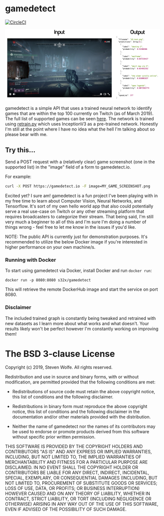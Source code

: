 # gamedetect

[![CircleCI](https://circleci.com/gh/s32x/gamedetect.svg?style=svg)](https://circleci.com/gh/s32x/gamedetect)

<p align="center">
    <img src="service/static/assets/images/repo.jpg" width="800px" border="0" alt="demo">
</p>

gamedetect is a simple API that uses a trained neural network to identify games that are within the top 100 currently on Twitch (as of March 2019). The full list of supported games can be seen [here](graph/output_labels.txt). The network is trained using [retrain.py](https://github.com/tensorflow/hub/blob/master/examples/image_retraining/retrain.py) which uses InceptionV3 as a pre-trained network. Honestly I'm still at the point where I have no idea what the hell I'm talking about so please bear with me.

## Try this...

Send a POST request with a (relatively clear) game screenshot (one in the supported list) in the "image" field of a form to gamedetect.io.

For example:

```bash
curl -X POST https://gamedetect.io -F image=MY_GAME_SCREENSHOT.png
```

Excited yet? I sure am! gamedetect is a fun project I've been playing with in my free time to learn about Computer Vision, Neural Networks, and Tensorflow. It's sort of my own hello world app that also could potentially serve a real use-case on Twitch or any other streaming platform that requires broadcasters to categorize their stream. That being said, I'm still very much a beginner to all of this and I'm sure I'm doing a number of things wrong - feel free to let me know in the issues if you'd like.

NOTE: The public API is currently just for demonstration purposes. It's recommended to utilize the below Docker image if you're interested in higher performance on your own machine/s.

### Running with Docker
To start using gamedetect via Docker, install Docker and run `docker run`:
```
docker run -p 8080:8080 s32x/gamedetect
```
This will retrieve the remote DockerHub image and start the service on port 8080.

### Disclaimer
The included trained graph is constantly being tweaked and retrained with new datasets as I learn more about what works and what doesn't. Your results likely won't be perfect however I'm constantly working on improving them!

The BSD 3-clause License
========================

Copyright (c) 2019, Steven Wolfe. All rights reserved.

Redistribution and use in source and binary forms, with or without modification,
are permitted provided that the following conditions are met:

 - Redistributions of source code must retain the above copyright notice,
   this list of conditions and the following disclaimer.

 - Redistributions in binary form must reproduce the above copyright notice,
   this list of conditions and the following disclaimer in the documentation
   and/or other materials provided with the distribution.

 - Neither the name of gamedetect nor the names of its contributors may
   be used to endorse or promote products derived from this software without
   specific prior written permission.

THIS SOFTWARE IS PROVIDED BY THE COPYRIGHT HOLDERS AND CONTRIBUTORS "AS IS" AND
ANY EXPRESS OR IMPLIED WARRANTIES, INCLUDING, BUT NOT LIMITED TO, THE IMPLIED
WARRANTIES OF MERCHANTABILITY AND FITNESS FOR A PARTICULAR PURPOSE ARE
DISCLAIMED. IN NO EVENT SHALL THE COPYRIGHT HOLDER OR CONTRIBUTORS BE LIABLE FOR
ANY DIRECT, INDIRECT, INCIDENTAL, SPECIAL, EXEMPLARY, OR CONSEQUENTIAL DAMAGES
(INCLUDING, BUT NOT LIMITED TO, PROCUREMENT OF SUBSTITUTE GOODS OR SERVICES;
LOSS OF USE, DATA, OR PROFITS; OR BUSINESS INTERRUPTION) HOWEVER CAUSED AND ON
ANY THEORY OF LIABILITY, WHETHER IN CONTRACT, STRICT LIABILITY, OR TORT
(INCLUDING NEGLIGENCE OR OTHERWISE) ARISING IN ANY WAY OUT OF THE USE OF THIS
SOFTWARE, EVEN IF ADVISED OF THE POSSIBILITY OF SUCH DAMAGE.